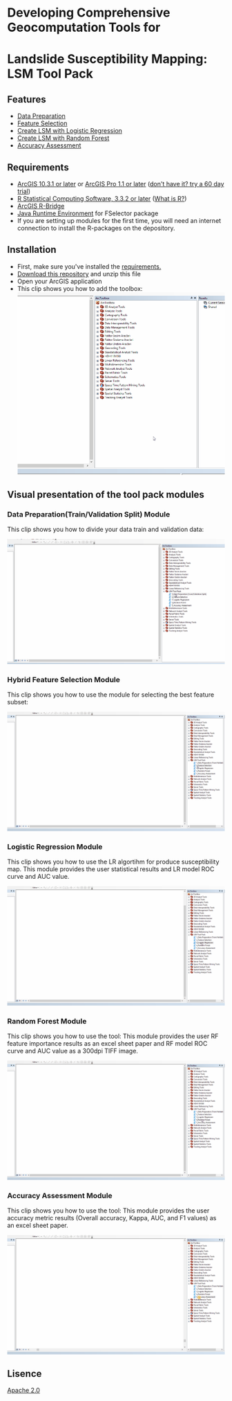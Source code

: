 #  Developing Comprehensive Geocomputation Tools for 
#  Landslide Susceptibility Mapping: LSM Tool Pack

## Features

* [Data Preparation](https://github.com/emrehanks/R-ArcGIS/blob/master/scripts/trainValidationSplit.R)
* [Feature Selection](https://github.com/emrehanks/R-ArcGIS/blob/master/scripts/featureSelection.R)
* [Create LSM with Logistic Regression](https://github.com/emrehanks/R-ArcGIS/blob/master/scripts/logisticRegression.R)
* [Create LSM with Random Forest](https://github.com/emrehanks/R-ArcGIS/blob/master/scripts/randomForest.R)
* [Accuracy Assessment](https://github.com/emrehanks/R-ArcGIS/blob/master/scripts/LSMComparison.R)
## Requirements

* [ArcGIS 10.3.1 or later](http://desktop.arcgis.com/en/desktop/) or [ArcGIS Pro 1.1 or later](http://pro.arcgis.com/en/pro-app/) ([don't have it? try a 60 day trial](http://www.esri.com/software/arcgis/arcgis-for-desktop/free-trial))
* [R Statistical Computing Software, 3.3.2 or later](http://cran.cnr.berkeley.edu/bin/windows/base/) ([What is R?](http://www.r-project.org/about.html))
* [ArcGIS R-Bridge](https://github.com/R-ArcGIS/r-bridge)
* [Java Runtime Environment](https://java.com/en/download/manual.jsp) for FSelector package
* If you are setting up modules for the first time, you will need an internet connection to install the R-packages on the depository.

## Installation

* First, make sure you've installed the [requirements.](https://github.com/emrehanks/R-ArcGIS/blob/master/README.md#requirements)
* [Download this repository](https://github.com/emrehanks/R-ArcGIS/archive/master.zip) and unzip this file
* Open your ArcGIS application
* This clip shows you how to add the toolbox:
![](https://github.com/emrehanks/R-ArcGIS/blob/master/img/addtoolbox1.gif)


##  Visual presentation of the tool pack modules

### Data Preparation(Train/Validation Split) Module
This clip shows you how to divide your data train and validation data:

![](https://github.com/emrehanks/R-ArcGIS/blob/master/img/dataPreparation.gif)


### Hybrid Feature Selection Module
This clip shows you how to use the module for selecting the best feature subset:

![](https://github.com/emrehanks/R-ArcGIS/blob/master/img/featureSelection.gif)


### Logistic Regression Module
This clip shows you how to use the LR algortihm for produce susceptibility map. This module  provides the user statistical results and LR model ROC curve and AUC value.

![](https://github.com/emrehanks/R-ArcGIS/blob/master/img/logisticReg.gif)


### Random Forest Module
This clip shows you how to use the tool: This module provides the user RF feature importance results as an excel sheet paper and RF model ROC curve and AUC value as a 300dpi  TIFF image.

![](https://github.com/emrehanks/R-ArcGIS/blob/master/img/RanFor.gif)

### Accuracy Assessment Module
This clip shows you how to use the tool: This module provides the user accuracy metric results (Overall accuracy, Kappa, AUC, and F1 values) as an excel sheet paper. 

![](https://github.com/emrehanks/R-ArcGIS/blob/master/img/AccuracyAssesment.gif)


## Lisence

[Apache 2.0](LISENCE)
